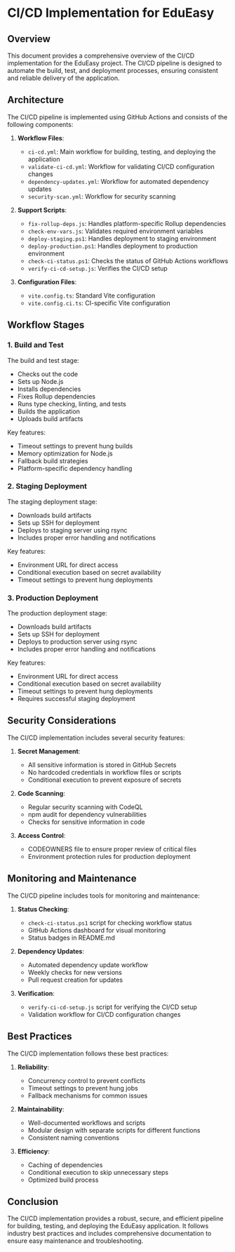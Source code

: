 # CI/CD Implementation for EduEasy

## Overview

This document provides a comprehensive overview of the CI/CD implementation for the EduEasy project. The CI/CD pipeline is designed to automate the build, test, and deployment processes, ensuring consistent and reliable delivery of the application.

## Architecture

The CI/CD pipeline is implemented using GitHub Actions and consists of the following components:

1. **Workflow Files**:
   - `ci-cd.yml`: Main workflow for building, testing, and deploying the application
   - `validate-ci-cd.yml`: Workflow for validating CI/CD configuration changes
   - `dependency-updates.yml`: Workflow for automated dependency updates
   - `security-scan.yml`: Workflow for security scanning

2. **Support Scripts**:
   - `fix-rollup-deps.js`: Handles platform-specific Rollup dependencies
   - `check-env-vars.js`: Validates required environment variables
   - `deploy-staging.ps1`: Handles deployment to staging environment
   - `deploy-production.ps1`: Handles deployment to production environment
   - `check-ci-status.ps1`: Checks the status of GitHub Actions workflows
   - `verify-ci-cd-setup.js`: Verifies the CI/CD setup

3. **Configuration Files**:
   - `vite.config.ts`: Standard Vite configuration
   - `vite.config.ci.ts`: CI-specific Vite configuration

## Workflow Stages

### 1. Build and Test

The build and test stage:
- Checks out the code
- Sets up Node.js
- Installs dependencies
- Fixes Rollup dependencies
- Runs type checking, linting, and tests
- Builds the application
- Uploads build artifacts

Key features:
- Timeout settings to prevent hung builds
- Memory optimization for Node.js
- Fallback build strategies
- Platform-specific dependency handling

### 2. Staging Deployment

The staging deployment stage:
- Downloads build artifacts
- Sets up SSH for deployment
- Deploys to staging server using rsync
- Includes proper error handling and notifications

Key features:
- Environment URL for direct access
- Conditional execution based on secret availability
- Timeout settings to prevent hung deployments

### 3. Production Deployment

The production deployment stage:
- Downloads build artifacts
- Sets up SSH for deployment
- Deploys to production server using rsync
- Includes proper error handling and notifications

Key features:
- Environment URL for direct access
- Conditional execution based on secret availability
- Timeout settings to prevent hung deployments
- Requires successful staging deployment

## Security Considerations

The CI/CD implementation includes several security features:

1. **Secret Management**:
   - All sensitive information is stored in GitHub Secrets
   - No hardcoded credentials in workflow files or scripts
   - Conditional execution to prevent exposure of secrets

2. **Code Scanning**:
   - Regular security scanning with CodeQL
   - npm audit for dependency vulnerabilities
   - Checks for sensitive information in code

3. **Access Control**:
   - CODEOWNERS file to ensure proper review of critical files
   - Environment protection rules for production deployment

## Monitoring and Maintenance

The CI/CD pipeline includes tools for monitoring and maintenance:

1. **Status Checking**:
   - `check-ci-status.ps1` script for checking workflow status
   - GitHub Actions dashboard for visual monitoring
   - Status badges in README.md

2. **Dependency Updates**:
   - Automated dependency update workflow
   - Weekly checks for new versions
   - Pull request creation for updates

3. **Verification**:
   - `verify-ci-cd-setup.js` script for verifying the CI/CD setup
   - Validation workflow for CI/CD configuration changes

## Best Practices

The CI/CD implementation follows these best practices:

1. **Reliability**:
   - Concurrency control to prevent conflicts
   - Timeout settings to prevent hung jobs
   - Fallback mechanisms for common issues

2. **Maintainability**:
   - Well-documented workflows and scripts
   - Modular design with separate scripts for different functions
   - Consistent naming conventions

3. **Efficiency**:
   - Caching of dependencies
   - Conditional execution to skip unnecessary steps
   - Optimized build process

## Conclusion

The CI/CD implementation provides a robust, secure, and efficient pipeline for building, testing, and deploying the EduEasy application. It follows industry best practices and includes comprehensive documentation to ensure easy maintenance and troubleshooting.